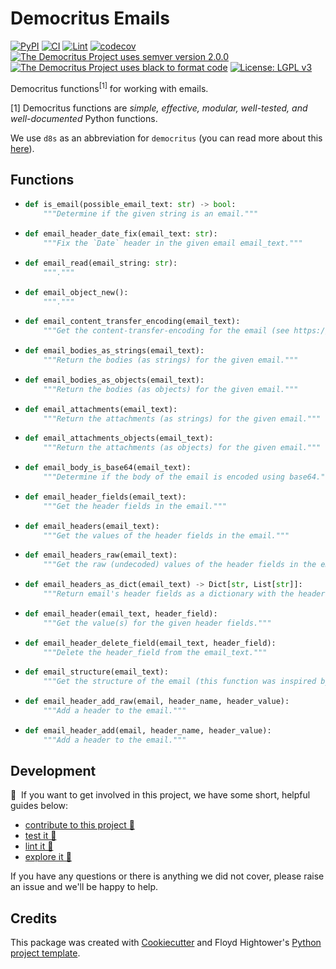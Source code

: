 # Democritus Emails

[![PyPI](https://img.shields.io/pypi/v/d8s-emails.svg)](https://pypi.python.org/pypi/d8s-emails)
[![CI](https://github.com/democritus-project/d8s-emails/workflows/CI/badge.svg)](https://github.com/democritus-project/d8s-emails/actions)
[![Lint](https://github.com/democritus-project/d8s-emails/workflows/Lint/badge.svg)](https://github.com/democritus-project/d8s-emails/actions)
[![codecov](https://codecov.io/gh/democritus-project/d8s-emails/branch/main/graph/badge.svg?token=V0WOIXRGMM)](https://codecov.io/gh/democritus-project/d8s-emails)
[![The Democritus Project uses semver version 2.0.0](https://img.shields.io/badge/-semver%20v2.0.0-22bfda)](https://semver.org/spec/v2.0.0.html)
[![The Democritus Project uses black to format code](https://img.shields.io/badge/code%20style-black-000000.svg)](https://github.com/psf/black)
[![License: LGPL v3](https://img.shields.io/badge/License-LGPL%20v3-blue.svg)](https://choosealicense.com/licenses/lgpl-3.0/)

Democritus functions<sup>[1]</sup> for working with emails.

[1] Democritus functions are <i>simple, effective, modular, well-tested, and well-documented</i> Python functions.

We use `d8s` as an abbreviation for `democritus` (you can read more about this [here](https://github.com/democritus-project/roadmap#what-is-d8s)).

## Functions

  - ```python
    def is_email(possible_email_text: str) -> bool:
        """Determine if the given string is an email."""
    ```
  - ```python
    def email_header_date_fix(email_text: str):
        """Fix the `Date` header in the given email email_text."""
    ```
  - ```python
    def email_read(email_string: str):
        """."""
    ```
  - ```python
    def email_object_new():
        """."""
    ```
  - ```python
    def email_content_transfer_encoding(email_text):
        """Get the content-transfer-encoding for the email (see https://www.w3.org/Protocols/rfc1341/5_Content-Transfer-Encoding.html)."""
    ```
  - ```python
    def email_bodies_as_strings(email_text):
        """Return the bodies (as strings) for the given email."""
    ```
  - ```python
    def email_bodies_as_objects(email_text):
        """Return the bodies (as objects) for the given email."""
    ```
  - ```python
    def email_attachments(email_text):
        """Return the attachments (as strings) for the given email."""
    ```
  - ```python
    def email_attachments_objects(email_text):
        """Return the attachments (as objects) for the given email."""
    ```
  - ```python
    def email_body_is_base64(email_text):
        """Determine if the body of the email is encoded using base64."""
    ```
  - ```python
    def email_header_fields(email_text):
        """Get the header fields in the email."""
    ```
  - ```python
    def email_headers(email_text):
        """Get the values of the header fields in the email."""
    ```
  - ```python
    def email_headers_raw(email_text):
        """Get the raw (undecoded) values of the header fields in the email."""
    ```
  - ```python
    def email_headers_as_dict(email_text) -> Dict[str, List[str]]:
        """Return email's header fields as a dictionary with the header field key as the dictionary's key and the header field value as the dictionary's value."""
    ```
  - ```python
    def email_header(email_text, header_field):
        """Get the value(s) for the given header fields."""
    ```
  - ```python
    def email_header_delete_field(email_text, header_field):
        """Delete the header_field from the email_text."""
    ```
  - ```python
    def email_structure(email_text):
        """Get the structure of the email (this function was inspired by the function here: https://github.com/python/cpython/blob/4993cc0a5b34dc91da2b41c50e33d809f0191355/Lib/email/iterators.py#L59 - which is described here: https://docs.python.org/3.5/library/email.iterators.html?highlight=_structure#email.iterators._structure)."""
    ```
  - ```python
    def email_header_add_raw(email, header_name, header_value):
        """Add a header to the email."""
    ```
  - ```python
    def email_header_add(email, header_name, header_value):
        """Add a header to the email."""
    ```

## Development

👋 &nbsp;If you want to get involved in this project, we have some short, helpful guides below:

- [contribute to this project 🥇][contributing]
- [test it 🧪][local-dev]
- [lint it 🧹][local-dev]
- [explore it 🔭][local-dev]

If you have any questions or there is anything we did not cover, please raise an issue and we'll be happy to help.

## Credits

This package was created with [Cookiecutter](https://github.com/audreyr/cookiecutter) and Floyd Hightower's [Python project template](https://github.com/fhightower-templates/python-project-template).

[contributing]: https://github.com/democritus-project/.github/blob/main/CONTRIBUTING.md#contributing-a-pr-
[local-dev]: https://github.com/democritus-project/.github/blob/main/CONTRIBUTING.md#local-development-
